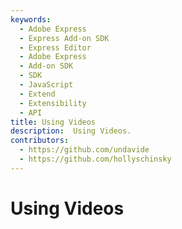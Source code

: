 ```yaml
---
keywords:
  - Adobe Express
  - Express Add-on SDK
  - Express Editor
  - Adobe Express
  - Add-on SDK
  - SDK
  - JavaScript
  - Extend
  - Extensibility
  - API
title: Using Videos
description:  Using Videos.
contributors:
  - https://github.com/undavide
  - https://github.com/hollyschinsky
---
```

# Using Videos